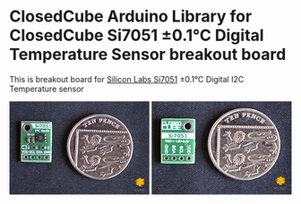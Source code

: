 ClosedCube Arduino Library for
ClosedCube Si7051 ±0.1°C Digital Temperature Sensor breakout board 
=================================================================

This is breakout board for [Silicon Labs Si7051](http://www.silabs.com/products/sensors/temperature-sensors/Pages/si705x-temperature-sensors.aspx) ±0.1°C Digital I2C Temperature sensor 


[![](https://github.com/closedcube/ClosedCube_Si7051_Arduino/blob/master/images/B001_SI7051_Pic1.jpg)](https://www.tindie.com/stores/closedcube/)
[![](https://github.com/closedcube/ClosedCube_Si7051_Arduino/blob/master/images/B001_SI7051_Pic2.jpg)](https://www.tindie.com/stores/closedcube/)




